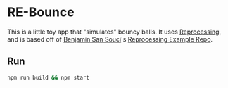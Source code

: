 # RE-Bounce

This is a little toy app that "simulates" bouncy balls. It uses [Reprocessing](https://github.com/schmavery/reprocessing), and is based off of [Benjamin San Souci](https://github.com/bsansouci)'s [Reprocessing Example Repo](https://github.com/bsansouci/reprocessing-example).

## Run

```bash
npm run build && npm start
```
